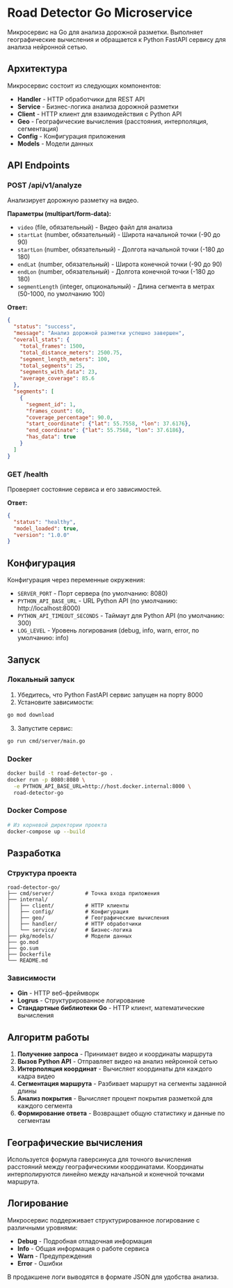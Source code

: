 # Road Detector Go Microservice

Микросервис на Go для анализа дорожной разметки. Выполняет географические вычисления и обращается к Python FastAPI сервису для анализа нейронной сетью.

## Архитектура

Микросервис состоит из следующих компонентов:

- **Handler** - HTTP обработчики для REST API
- **Service** - Бизнес-логика анализа дорожной разметки
- **Client** - HTTP клиент для взаимодействия с Python API
- **Geo** - Географические вычисления (расстояния, интерполяция, сегментация)
- **Config** - Конфигурация приложения
- **Models** - Модели данных

## API Endpoints

### POST /api/v1/analyze
Анализирует дорожную разметку на видео.

**Параметры (multipart/form-data):**
- `video` (file, обязательный) - Видео файл для анализа
- `startLat` (number, обязательный) - Широта начальной точки (-90 до 90)
- `startLon` (number, обязательный) - Долгота начальной точки (-180 до 180)
- `endLat` (number, обязательный) - Широта конечной точки (-90 до 90)
- `endLon` (number, обязательный) - Долгота конечной точки (-180 до 180)
- `segmentLength` (integer, опциональный) - Длина сегмента в метрах (50-1000, по умолчанию 100)

**Ответ:**
```json
{
  "status": "success",
  "message": "Анализ дорожной разметки успешно завершен",
  "overall_stats": {
    "total_frames": 1500,
    "total_distance_meters": 2500.75,
    "segment_length_meters": 100,
    "total_segments": 25,
    "segments_with_data": 23,
    "average_coverage": 85.6
  },
  "segments": [
    {
      "segment_id": 1,
      "frames_count": 60,
      "coverage_percentage": 90.0,
      "start_coordinate": {"lat": 55.7558, "lon": 37.6176},
      "end_coordinate": {"lat": 55.7568, "lon": 37.6186},
      "has_data": true
    }
  ]
}
```

### GET /health
Проверяет состояние сервиса и его зависимостей.

**Ответ:**
```json
{
  "status": "healthy",
  "model_loaded": true,
  "version": "1.0.0"
}
```

## Конфигурация

Конфигурация через переменные окружения:

- `SERVER_PORT` - Порт сервера (по умолчанию: 8080)
- `PYTHON_API_BASE_URL` - URL Python API (по умолчанию: http://localhost:8000)
- `PYTHON_API_TIMEOUT_SECONDS` - Таймаут для Python API (по умолчанию: 300)
- `LOG_LEVEL` - Уровень логирования (debug, info, warn, error, по умолчанию: info)

## Запуск

### Локальный запуск

1. Убедитесь, что Python FastAPI сервис запущен на порту 8000
2. Установите зависимости:
```bash
go mod download
```

3. Запустите сервис:
```bash
go run cmd/server/main.go
```

### Docker

```bash
docker build -t road-detector-go .
docker run -p 8080:8080 \
  -e PYTHON_API_BASE_URL=http://host.docker.internal:8000 \
  road-detector-go
```

### Docker Compose

```bash
# Из корневой директории проекта
docker-compose up --build
```

## Разработка

### Структура проекта

```
road-detector-go/
├── cmd/server/          # Точка входа приложения
├── internal/
│   ├── client/          # HTTP клиенты
│   ├── config/          # Конфигурация
│   ├── geo/             # Географические вычисления
│   ├── handler/         # HTTP обработчики
│   └── service/         # Бизнес-логика
├── pkg/models/          # Модели данных
├── go.mod
├── go.sum
├── Dockerfile
└── README.md
```

### Зависимости

- **Gin** - HTTP веб-фреймворк
- **Logrus** - Структурированное логирование
- **Стандартные библиотеки Go** - HTTP клиент, математические вычисления

## Алгоритм работы

1. **Получение запроса** - Принимает видео и координаты маршрута
2. **Вызов Python API** - Отправляет видео на анализ нейронной сетью
3. **Интерполяция координат** - Вычисляет координаты для каждого кадра видео
4. **Сегментация маршрута** - Разбивает маршрут на сегменты заданной длины
5. **Анализ покрытия** - Вычисляет процент покрытия разметкой для каждого сегмента
6. **Формирование ответа** - Возвращает общую статистику и данные по сегментам

## Географические вычисления

Используется формула гаверсинуса для точного вычисления расстояний между географическими координатами. Координаты интерполируются линейно между начальной и конечной точками маршрута.

## Логирование

Микросервис поддерживает структурированное логирование с различными уровнями:
- **Debug** - Подробная отладочная информация
- **Info** - Общая информация о работе сервиса
- **Warn** - Предупреждения
- **Error** - Ошибки

В продакшене логи выводятся в формате JSON для удобства анализа. 